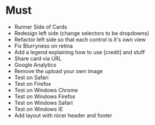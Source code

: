 # Must

* Runner Side of Cards
* Redesign left side (change selectors to be dropdowns)
* Refactor left side so that each control is it's own view
* Fix Blurryness on retina
* Add a legend explaining how to use [credit] and stuff
* Share card via URL
* Google Analytics
* Remove the upload your own image
* Test on Safari
* Test on Firefox
* Test on Windows Chrome
* Test on Windows Firefox
* Test on Windows Safari
* Test on Windows IE
* Add layout with nicer header and footer
